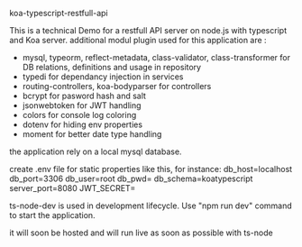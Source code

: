 koa-typescript-restfull-api

This is a technical Demo for a restfull API server on node.js with typescript and Koa server.
additional modul plugin used for this application are :
- mysql, typeorm, reflect-metadata, class-validator, class-transformer for DB relations, definitions and usage in repository
- typedi for dependancy injection in services
- routing-controllers, koa-bodyparser for controllers
- bcrypt for pasword hash and salt
- jsonwebtoken for JWT handling
- colors for console log coloring
- dotenv for hiding env properties
- moment for better date type handling

the application rely on a local mysql database.

create .env file for static properties like this, for instance:
db_host=localhost
db_port=3306
db_user=root
db_pwd=
db_schema=koatypescript
server_port=8080
JWT_SECRET=

ts-node-dev is used in development lifecycle. Use "npm run dev" command to start the application.

it will soon be hosted and will run live as soon as possible with ts-node
